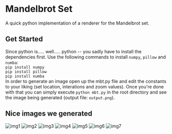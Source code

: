 # Mandelbrot Set
A quick python implementation of a renderer for the Mandelbrot set.
## Get Started
Since python is..... well..... python -- you sadly have to install the dependencies first.
Use the following commands to install `numpy`, `pillow` and `numba`:<br/>
`pip install numpy`<br/>
`pip install pillow`<br/>
`pip install numba`<br/>
In order to generate an image open up the mbt.py file and edit the constants to your liking (set location, interations and zoom values). Once you're done with that you can simply execute `python mbt.py` in the root directory and see the image being generated (output file: `output.png`).

## Nice images we generated
![img1](./rendered/img1.png)
![img2](./rendered/img2.png)
![img3](./rendered/img3.png)
![img4](./rendered/img4.png)
![img5](./rendered/img5.png)
![img6](./rendered/img6.png)
![img7](./rendered/img7.png)
